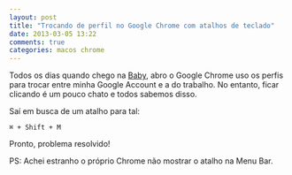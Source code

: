 ```yaml
---
layout: post
title: "Trocando de perfil no Google Chrome com atalhos de teclado"
date: 2013-03-05 13:22
comments: true
categories: macos chrome
---
```


Todos os dias quando chego na [Baby](http://www.baby.com.br), abro o Google Chrome uso os perfis para trocar entre minha Google Account e a do trabalho. No entanto, ficar clicando é um pouco chato e todos sabemos disso.

Saí em busca de um atalho para tal:

``⌘ + Shift + M``

Pronto, problema resolvido!

PS: Achei estranho o próprio Chrome não mostrar o atalho na Menu Bar.
